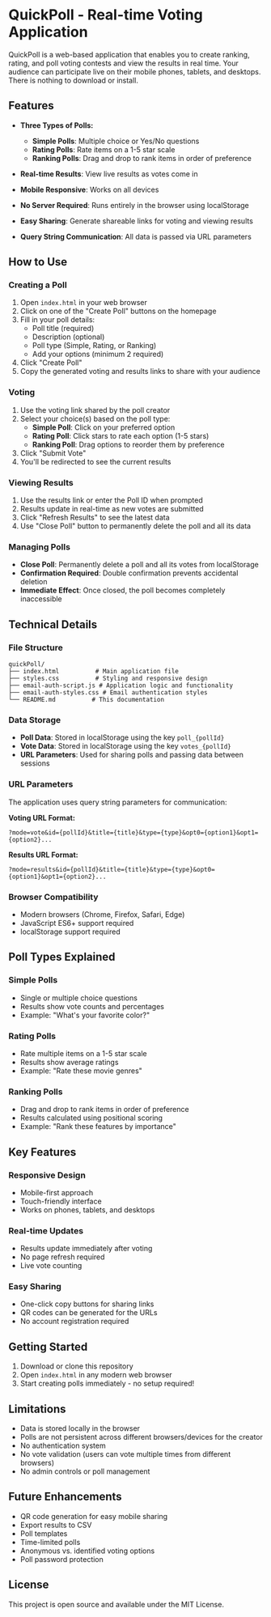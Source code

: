# QuickPoll - Real-time Voting Application

QuickPoll is a web-based application that enables you to create ranking, rating, and poll voting contests and view the results in real time. Your audience can participate live on their mobile phones, tablets, and desktops. There is nothing to download or install.

## Features

- **Three Types of Polls:**
  - **Simple Polls**: Multiple choice or Yes/No questions
  - **Rating Polls**: Rate items on a 1-5 star scale
  - **Ranking Polls**: Drag and drop to rank items in order of preference

- **Real-time Results**: View live results as votes come in
- **Mobile Responsive**: Works on all devices
- **No Server Required**: Runs entirely in the browser using localStorage
- **Easy Sharing**: Generate shareable links for voting and viewing results
- **Query String Communication**: All data is passed via URL parameters

## How to Use

### Creating a Poll

1. Open `index.html` in your web browser
2. Click on one of the "Create Poll" buttons on the homepage
3. Fill in your poll details:
   - Poll title (required)
   - Description (optional)
   - Poll type (Simple, Rating, or Ranking)
   - Add your options (minimum 2 required)
4. Click "Create Poll"
5. Copy the generated voting and results links to share with your audience

### Voting

1. Use the voting link shared by the poll creator
2. Select your choice(s) based on the poll type:
   - **Simple Poll**: Click on your preferred option
   - **Rating Poll**: Click stars to rate each option (1-5 stars)
   - **Ranking Poll**: Drag options to reorder them by preference
3. Click "Submit Vote"
4. You'll be redirected to see the current results

### Viewing Results

1. Use the results link or enter the Poll ID when prompted
2. Results update in real-time as new votes are submitted
3. Click "Refresh Results" to see the latest data
4. Use "Close Poll" button to permanently delete the poll and all its data

### Managing Polls

- **Close Poll**: Permanently delete a poll and all its votes from localStorage
- **Confirmation Required**: Double confirmation prevents accidental deletion
- **Immediate Effect**: Once closed, the poll becomes completely inaccessible

## Technical Details

### File Structure

```text
quickPoll/
├── index.html          # Main application file
├── styles.css          # Styling and responsive design
├── email-auth-script.js # Application logic and functionality
├── email-auth-styles.css # Email authentication styles
└── README.md          # This documentation
```

### Data Storage

- **Poll Data**: Stored in localStorage using the key `poll_{pollId}`
- **Vote Data**: Stored in localStorage using the key `votes_{pollId}`
- **URL Parameters**: Used for sharing polls and passing data between sessions

### URL Parameters

The application uses query string parameters for communication:

**Voting URL Format:**

```text
?mode=vote&id={pollId}&title={title}&type={type}&opt0={option1}&opt1={option2}...
```

**Results URL Format:**

```text
?mode=results&id={pollId}&title={title}&type={type}&opt0={option1}&opt1={option2}...
```

### Browser Compatibility

- Modern browsers (Chrome, Firefox, Safari, Edge)
- JavaScript ES6+ support required
- localStorage support required

## Poll Types Explained

### Simple Polls

- Single or multiple choice questions
- Results show vote counts and percentages
- Example: "What's your favorite color?"

### Rating Polls

- Rate multiple items on a 1-5 star scale
- Results show average ratings
- Example: "Rate these movie genres"

### Ranking Polls

- Drag and drop to rank items in order of preference
- Results calculated using positional scoring
- Example: "Rank these features by importance"

## Key Features

### Responsive Design

- Mobile-first approach
- Touch-friendly interface
- Works on phones, tablets, and desktops

### Real-time Updates

- Results update immediately after voting
- No page refresh required
- Live vote counting

### Easy Sharing

- One-click copy buttons for sharing links
- QR codes can be generated for the URLs
- No account registration required

## Getting Started

1. Download or clone this repository
2. Open `index.html` in any modern web browser
3. Start creating polls immediately - no setup required!

## Limitations

- Data is stored locally in the browser
- Polls are not persistent across different browsers/devices for the creator
- No authentication system
- No vote validation (users can vote multiple times from different browsers)
- No admin controls or poll management

## Future Enhancements

- QR code generation for easy mobile sharing
- Export results to CSV
- Poll templates
- Time-limited polls
- Anonymous vs. identified voting options
- Poll password protection

## License

This project is open source and available under the MIT License.
